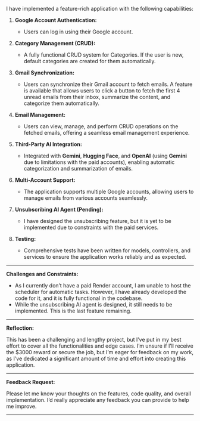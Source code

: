 I have implemented a feature-rich application with the following capabilities:

1. **Google Account Authentication:**
   - Users can log in using their Google account.
   
2. **Category Management (CRUD):**
   - A fully functional CRUD system for Categories. If the user is new, default categories are created for them automatically.
   
3. **Gmail Synchronization:**
   - Users can synchronize their Gmail account to fetch emails. A feature is available that allows users to click a button to fetch the first 4 unread emails from their inbox, summarize the content, and categorize them automatically.
   
4. **Email Management:**
   - Users can view, manage, and perform CRUD operations on the fetched emails, offering a seamless email management experience.

5. **Third-Party AI Integration:**
   - Integrated with **Gemini**, **Hugging Face**, and **OpenAI** (using **Gemini** due to limitations with the paid accounts), enabling automatic categorization and summarization of emails.
   
6. **Multi-Account Support:**
   - The application supports multiple Google accounts, allowing users to manage emails from various accounts seamlessly.

7. **Unsubscribing AI Agent (Pending):**
   - I have designed the unsubscribing feature, but it is yet to be implemented due to constraints with the paid services.

8. **Testing:**
   - Comprehensive tests have been written for models, controllers, and services to ensure the application works reliably and as expected.

---

**Challenges and Constraints:**

- As I currently don’t have a paid Render account, I am unable to host the scheduler for automatic tasks. However, I have already developed the code for it, and it is fully functional in the codebase.
- While the unsubscribing AI agent is designed, it still needs to be implemented. This is the last feature remaining.

---

**Reflection:**

This has been a challenging and lengthy project, but I’ve put in my best effort to cover all the functionalities and edge cases. I’m unsure if I’ll receive the $3000 reward or secure the job, but I’m eager for feedback on my work, as I’ve dedicated a significant amount of time and effort into creating this application.

---

**Feedback Request:**

Please let me know your thoughts on the features, code quality, and overall implementation. I’d really appreciate any feedback you can provide to help me improve.

---